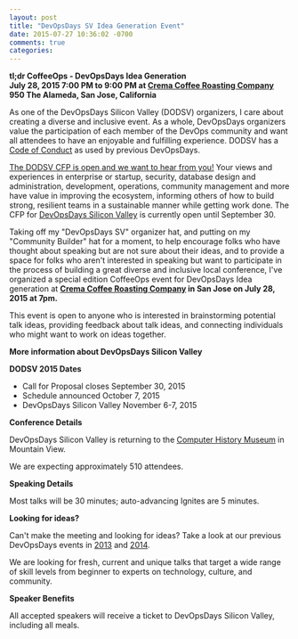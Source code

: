 ```yaml
---
layout: post
title: "DevOpsDays SV Idea Generation Event"
date: 2015-07-27 10:36:02 -0700
comments: true
categories: 
---
```


**tl;dr CoffeeOps - DevOpsDays Idea Generation <br>
July 28, 2015 7:00 PM to 9:00 PM at [Crema Coffee Roasting Company](http://www.yelp.com/biz/crema-coffee-roasting-co-san-jose) <br>
950 The Alameda, San Jose, California**<br>

As one of the DevOpsDays Silicon Valley (DODSV) organizers, I care about creating a diverse and inclusive event. As a whole, DevOpsDays organizers value the participation of each member of the DevOps community and want all attendees to have an enjoyable and fulfilling experience. DODSV has a [Code of Conduct](http://www.devopsdays.org/events/2015-siliconvalley/conduct/) as used by previous DevOpsDays. 

[The DODSV CFP is open and we want to hear from you!](http://www.devopsdays.org/events/2015-siliconvalley/propose/) Your views and experiences in enterprise or startup, security, database design and administration, development, operations, community management and more have value in improving the ecosystem, informing others of how to build strong, resilient teams in a sustainable manner while getting work done. The CFP for [DevOpsDays Silicon Valley](http://www.devopsdays.org/events/2015-siliconvalley/propose/) is currently open until September 30. 

Taking off my "DevOpsDays SV" organizer hat, and putting on my "Community Builder" hat for a moment, to help encourage folks who have thought about speaking but are not sure about their ideas, and to provide a space for folks who aren't interested in speaking but want to participate in the process of building a great diverse and inclusive local conference, I've organized a special edition CoffeeOps event for DevOpsDays Idea generation at **[Crema Coffee Roasting Company](http://www.yelp.com/biz/crema-coffee-roasting-co-san-jose) in San Jose on July 28, 2015 at 7pm.**

This event is open to anyone who is interested in brainstorming potential talk ideas, providing feedback about talk ideas, and connecting individuals who might want to work on ideas together.

**More information about DevOpsDays Silicon Valley**

**DODSV 2015 Dates**

* Call for Proposal closes September 30, 2015
* Schedule announced October 7, 2015
* DevOpsDays Silicon Valley November 6-7, 2015

**Conference Details**

DevOpsDays Silicon Valley is returning to the [Computer History Museum](http://www.computerhistory.org/) in Mountain View. 

We are expecting approximately 510 attendees. 

**Speaking Details**

Most talks will be 30 minutes; auto-advancing Ignites are 5 minutes. 

**Looking for ideas?**

Can't make the meeting and looking for ideas? Take a look at our previous DevOpsDays events in [2013](http://www.devopsdays.org/events/2013-mountainview/program/) and [2014](http://www.devopsdays.org/events/2014-siliconvalley/program/).

We are looking for fresh, current and unique talks that target a wide range of skill levels from beginner to experts on technology, culture, and community. 

**Speaker Benefits**

All accepted speakers will receive a ticket to DevOpsDays Silicon Valley, including all meals. 



